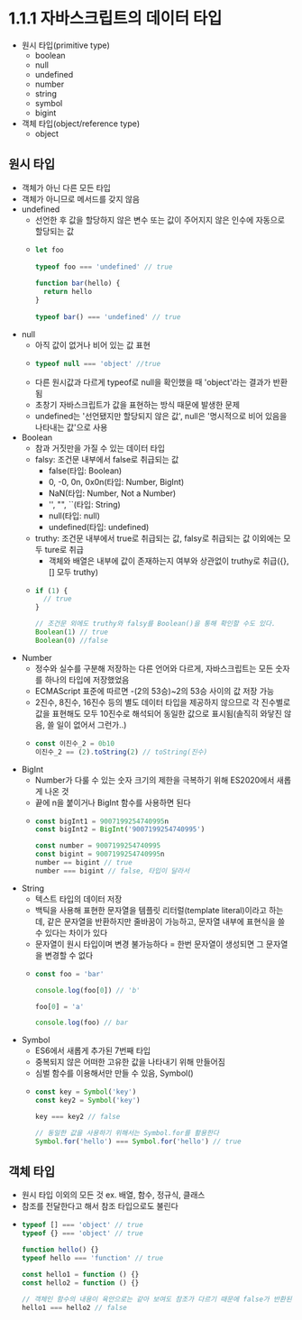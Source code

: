 # 1.1.1 자바스크립트의 데이터 타입
- 원시 타입(primitive type)
	- boolean
	- null
	- undefined
	- number
	- string
	- symbol
	- bigint
- 객체 타입(object/reference type)
	- object

## 원시 타입
- 객체가 아닌 다른 모든 타입
- 객체가 아니므로 메서드를 갖지 않음
- undefined
	- 선언한 후 값을 할당하지 않은 변수 또는 값이 주어지지 않은 인수에 자동으로 할당되는 값
	- ```js
	  let foo
	
	  typeof foo === 'undefined' // true
	
	  function bar(hello) {
		return hello
	  }
	
	  typeof bar() === 'undefined' // true
	  ```
- null
	- 아직 값이 없거나 비어 있는 값 표현
	- ```js
	  typeof null === 'object' //true
   	  ```
	- 다른 원시값과 다르게 typeof로 null을 확인했을 때 'object'라는 결과가 반환됨
	- 초창기 자바스크립트가 값을 표현하는 방식 때문에 발생한 문제
	- undefined는 '선언됐지만 할당되지 않은 값', null은 '명시적으로 비어 있음을 나타내는 값'으로 사용
- Boolean
	- 참과 거짓만을 가질 수 있는 데이터 타입
	- falsy: 조건문 내부에서 false로 취급되는 값
		- false(타입: Boolean)
		- 0, -0, 0n, 0x0n(타입: Number, BigInt)
		- NaN(타입: Number, Not a Number)
		- '', "", \`\`(타입: String)
		- null(타입: null)
		- undefined(타입: undefined)
	- truthy: 조건문 내부에서 true로 취급되는 값, falsy로 취급되는 값 이외에는 모두 ture로 취급
		- 객체와 배열은 내부에 값이 존재하는지 여부와 상관없이 truthy로 취급({}, [] 모두 truthy)
	- ```js
	  if (1) {
	  	// true
	  }

	  // 조건문 외에도 truthy와 falsy를 Boolean()을 통해 확인할 수도 있다.
	  Boolean(1) // true
	  Boolean(0) //false
	  ```
- Number
	- 정수와 실수를 구분해 저장하는 다른 언어와 다르게, 자바스크립트는 모든 숫자를 하나의 타입에 저장했었음
	- ECMAScript 표준에 따르면 -(2의 53승)~2의 53승 사이의 값 저장 가능
	- 2진수, 8진수, 16진수 등의 별도 데이터 타입을 제공하지 않으므로 각 진수별로 값을 표현해도 모두 10진수로 해석되어 동일한 값으로 표시됨(솔직히 와닿진 않음, 쓸 일이 없어서 그런가..)
	- ```js
	  const 이진수_2 = 0b10
	  이진수_2 == (2).toString(2) // toString(진수)
	  ```
- BigInt
	- Number가 다룰 수 있는 숫자 크기의 제한을 극복하기 위해 ES2020에서 새롭게 나온 것
	- 끝에 n을 붙이거나 BigInt 함수를 사용하면 된다
	- ```js
	  const bigInt1 = 9007199254740995n
	  const bigInt2 = BigInt('9007199254740995')

	  const number = 9007199254740995
	  const bigint = 9007199254740995n
	  number == bigint // true
	  number === bigint // false, 타입이 달라서
	  ```
- String
	- 텍스트 타입의 데이터 저장
	- 백틱을 사용해 표현한 문자열을 템플릿 리터럴(template literal)이라고 하는데, 같은 문자열을 반환하지만 줄바꿈이 가능하고, 문자열 내부에 표현식을 쓸 수 있다는 차이가 있다
	- 문자열이 원시 타입이며 변경 불가능하다 = 한번 문자열이 생성되면 그 문자열을 변경할 수 없다
	- ```js
	  const foo = 'bar'

	  console.log(foo[0]) // 'b'

	  foo[0] = 'a'

	  console.log(foo) // bar
	  ```
- Symbol
	- ES6에서 새롭게 추가된 7번째 타입
	- 중복되지 않은 어떠한 고유한 값을 나타내기 위해 만들어짐
	- 심벌 함수를 이용해서만 만들 수 있음, Symbol()
	- ```js
	  const key = Symbol('key')
	  const key2 = Symbol('key')

	  key === key2 // false

	  // 동일한 값을 사용하기 위해서는 Symbol.for를 활용한다
	  Symbol.for('hello') === Symbol.for('hello') // true
	  ```

## 객체 타입
- 원시 타입 이외의 모든 것 ex. 배열, 함수, 정규식, 클래스
- 참조를 전달한다고 해서 참조 타입으로도 불린다
- ```js
  typeof [] === 'object' // true
  typeof {} === 'object' // true

  function hello() {}
  typeof hello === 'function' // true

  const hello1 = function () {}
  const hello2 = function () {}

  // 객체인 함수의 내용이 육안으로는 같아 보여도 참조가 다르기 때문에 false가 반환된다
  hello1 === hello2 // false
  ```
